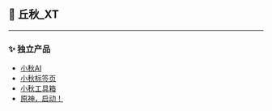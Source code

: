 ## 👋 丘秋_XT
---
### ✨ 独立产品
- [小秋AI](https://www.xqai.net/)
- [小秋标签页](https://www.xqss.link/website)
- [小秋工具箱](https://chat.xqai.net/img/cp_xqss.png)
- [原神，启动！](https://chat.xqai.net/img/cp_twtbd.png)

